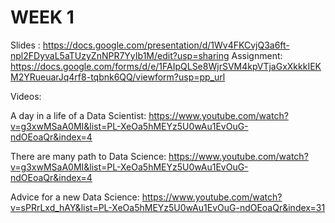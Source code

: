 
# WEEK 1

Slides : https://docs.google.com/presentation/d/1Wv4FKCvjQ3a6ft-npl2FDyvaL5aTUzyZnNPR7YyIb1M/edit?usp=sharing
Assignment: https://docs.google.com/forms/d/e/1FAIpQLSe8WjrSVM4kpVTjaGxXkkkIEKM2YRueuarJq4rf8-tqbnk6QQ/viewform?usp=pp_url

Videos:

A day in a life of a Data Scientist: https://www.youtube.com/watch?v=g3xwMSaA0MI&list=PL-XeOa5hMEYz5U0wAu1EvOuG-ndOEoaQr&index=4

There are many path to Data Science: https://www.youtube.com/watch?v=g3xwMSaA0MI&list=PL-XeOa5hMEYz5U0wAu1EvOuG-ndOEoaQr&index=4

Advice for a new Data Science: https://www.youtube.com/watch?v=sPRrLxd_hAY&list=PL-XeOa5hMEYz5U0wAu1EvOuG-ndOEoaQr&index=31
